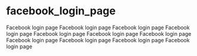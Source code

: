 # facebook_login_page
Facebook login page 
Facebook login page 
Facebook login page 
Facebook login page 
Facebook login page 
Facebook login page 
Facebook login page 
Facebook login page 
Facebook login page 
Facebook login page 
Facebook login page 
